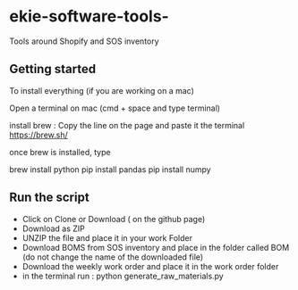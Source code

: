 # ekie-software-tools- 
Tools around Shopify and SOS inventory


## Getting started 
To install everything (if you are working on a mac)

Open a terminal on mac (cmd + space and type terminal) 

install brew : 
Copy the line on the page and paste it the terminal  
https://brew.sh/

once brew is installed, type 

brew install python
pip install pandas
pip install numpy


## Run the script 
- Click on Clone or Download ( on the github page) 
- Download as ZIP
- UNZIP the file and place it in your work Folder
- Download BOMS from SOS inventory and place in the folder called BOM  (do not change the name of the downloaded file)
- Download the weekly work order and place it in the work order folder
- in the terminal run : python generate_raw_materials.py
